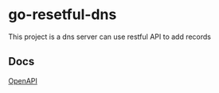 # go-resetful-dns
This project is a dns server can use restful API to add records
## Docs
[OpenAPI](http://github.com/cewuandy/go-restful-dns/tree/main/docs/swagger.json)
